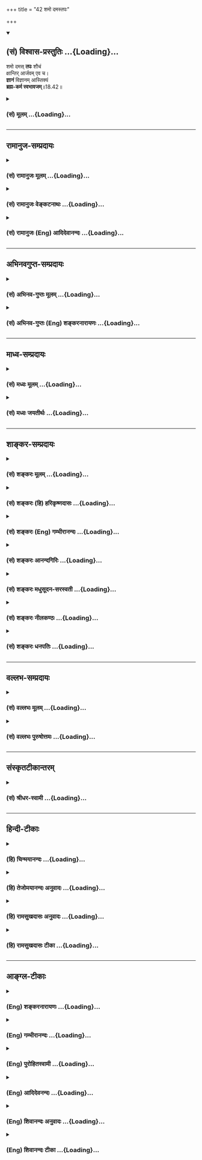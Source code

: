 +++
title = "42 शमो दमस्तपः"

+++
<div class="js_include" newlevelforh1="2" title="(सं) विश्वास-प्रस्तुतिः" unfilled url="/mahAbhAratam/shlokashaH/06-bhIShma-parva/03-bhagavad-gItA-parva/saMskRtam/vishvAsa-prastutiH/18_moxa-saMnyAsa-yogaH/42_shamo_damastapaH.md">
<details open><summary><h2>(सं) विश्वास-प्रस्तुतिः ...{Loading}...</h2></summary>

शमो दमस् **तपः** शौचं  
क्षान्तिर् आर्जवम् एव च।  
**ज्ञानं** विज्ञानम् आस्तिक्यं  
**ब्रह्म-कर्म स्वभावजम्**॥18.42॥
</details>
</div>
<div class="js_include collapsed" newlevelforh1="3" title="(सं) मूलम्" unfilled url="/mahAbhAratam/shlokashaH/06-bhIShma-parva/03-bhagavad-gItA-parva/saMskRtam/mUlam/18_moxa-saMnyAsa-yogaH/42_shamo_damastapaH.md">
<details><summary><h3>(सं) मूलम् ...{Loading}...</h3></summary>

शमो दमस्तपः शौचं क्षान्तिरार्जवमेव च।  
ज्ञानं विज्ञानमास्तिक्यं ब्रह्मकर्म स्वभावजम्।।18.42।।
</details>
</div>


_________________
## रामानुज-सम्प्रदायः
<div class="js_include collapsed" newlevelforh1="3" title="(सं) रामानुजः मूलम्" unfilled url="/mahAbhAratam/shlokashaH/06-bhIShma-parva/03-bhagavad-gItA-parva/saMskRtam/rAmAnujaH/mUlam/18_moxa-saMnyAsa-yogaH/42_shamo_damastapaH.md">
<details><summary><h3>(सं) रामानुजः मूलम् ...{Loading}...</h3></summary>

।।18.42।।**शमः** बाह्येन्द्रियनियमनम्। **दमः** अन्तःकरणनियमनम्। **तपः**
भोगनियमनरूपः शास्त्रसिद्धः कायक्लेशः। **शौचं** शास्त्रीयकर्मयोग्यता।
**क्षान्तिः** परैः पीड्यमानस्य अपि अविकृतचित्तता। **आर्जवं** परेषु
मनोऽनुरूपं बाह्यचेष्टाप्रकाशनम्। **ज्ञानं** परावरतत्त्वयाथात्म्यज्ञानम्।
**विज्ञानं** परतत्त्वगतासाधारणविशेषविषयं ज्ञानम्। **आस्तिक्यं**
वैदिकार्थस्य कृत्स्नस्य सत्यतानिश्चयः प्रकृष्टः; केनापि हेतुना
चालयितुमशक्य इत्यर्थः। भगवान् पुरुषोत्तमो वासुदेवः परब्रह्मशब्दाभिधेयो
निरस्तनिखिलदोषगन्धः
स्वाभाविकानवधिकातिशयज्ञानशक्त्याद्यसंख्येयकल्याणगुणगणो
निखिलवेदवेदान्तवेद्यः स एव निखिलजगदेककारणं निखिलजगदाधारभूतो निखिलस्य स
एव प्रवर्तयिता तदाराधनभूतं च कृत्स्नं वैदिकं कर्म; तैः तैः आराधितो
धर्मार्थकाममोक्षाख्यं फलं प्रयच्छति; इति अस्य अर्थस्य सत्यतानिश्चयः
आस्तिक्यम्। वेदैश्च सर्वैरहमेव वेद्यः। (गीता 15।15)अहं सर्वस्य प्रभवो
मत्तः सर्वं प्रवर्तते। (गीता 10।8)मयि सर्वमिदं प्रोतम्। (गीता
7।7)भोक्तारं यज्ञ तपसां ৷৷. ज्ञात्वा मां शान्तिमृच्छति।। (गीता
5।29)मत्तः परतरं नान्यत्किञ्चिदस्ति धनञ्जय। (गीता 7।7)यतः
प्रवृत्तिर्भूतानां येन सर्वमिदं ततम्। स्वकर्मणा तमभ्यर्च्य सिद्धिं
विन्दति मानवः।। (गीता 18।46)यो मामजमनादिं च वेत्ति लोकमहेश्वरम्। (गीता
10।3) इति ह्युच्यते। तद् एतद् ब्राह्मणस्य **स्वभावजं कर्म।**

</details>
</div>
<div class="js_include collapsed" newlevelforh1="3" title="(सं) रामानुजः वेङ्कटनाथः" unfilled url="/mahAbhAratam/shlokashaH/06-bhIShma-parva/03-bhagavad-gItA-parva/saMskRtam/rAmAnujaH/venkaTanAthaH/18_moxa-saMnyAsa-yogaH/42_shamo_damastapaH.md">
<details><summary><h3>(सं) रामानुजः वेङ्कटनाथः ...{Loading}...</h3></summary>

  
  
।।18.42।। शमो दमः इत्यादौ पूर्वं व्याख्यातनामपि गुणानां पुनर्व्याख्यानं
वर्णानुबन्धेन विधानेऽवान्तरविशेषशङ्कापाकरणार्थंब्राह्मं कर्म
इत्युक्तकर्मत्वसिद्धये; नियतनादिरूपेण पुरुषव्यापारसाध्यत्वज्ञापनार्थं च।
अतः शौचावपि तदापादनं ग्राह्यम्। अस्ति मतिरस्येत्यास्तिकः तद्भाव
आस्तिक्यं तच्चाप्रामाणिकेषु भवद्दोषाय प्रत्यक्षादिसिद्धे तु नासावतिशयः
शास्त्रीयेष्वपि क्वाचित्कसंशयादौ कुदृष्टित्वप्रसङ्गः अतोवैदिकार्थस्य
कृत्स्नस्येत्युक्तम्। सहपठितविज्ञानादेर्भेदज्ञापनाय सत्यतानिश्चयस्य
प्रकृष्टत्वोक्तिः। तद्विवृणोति -- केनापीति। वैदिकस्य कृत्स्नस्येत्युक्तं
कुदृष्ट्याद्यनमतवैदिकार्थसङ्ग्रहव्युदासाय प्राधान्येन सङ्कलय्य व्यनक्ति
-- भगवानित्यादिना। अत्र विशेषणानां प्रागेव व्याख्यातत्वादेह
सर्ववेदसारतयोद्धृतस्यार्थस्य तदुपबृंहणेऽस्मिंञ्छास्त्रे तथात्वेनैव
प्रस्पष्टतामाह -- वेदैश्चेति। निखिलवेदवेदान्तवेद्य
इत्युक्तार्थक्रमानुसारेण विप्रकीर्णवाक्योद्धारक्रमः। श्लोकार्थं निगमयति
-- तदेतदिति। ब्रह्मणः कर्म ब्राह्मम् ब्रह्मशब्दोऽत्र ब्राह्मणजातिपर
इत्यभिप्रायेणाऽऽह -- ब्राह्मणस्येति।  
  

</details>
</div>
<div class="js_include collapsed" newlevelforh1="3" title="(सं) रामानुजः (Eng) आदिदेवानन्दः" unfilled url="/mahAbhAratam/shlokashaH/06-bhIShma-parva/03-bhagavad-gItA-parva/saMskRtam/rAmAnujaH/english/AdidevAnandaH/18_moxa-saMnyAsa-yogaH/42_shamo_damastapaH.md">
<details><summary><h3>(सं) रामानुजः (Eng) आदिदेवानन्दः ...{Loading}...</h3></summary>

18.42 'Sama' is the control of the external sense-organs. 'Dama' is the control of the mind. 'Tapas' is the chastisement of the body by controlling enjoyments, as enjoined by the Sastras. 'Sauca' is fitness for performing acts as enjoined by the Sastras. 'Ksanti' is preserving the composure of the mind, though injured by others. 'Arjava' is straightforwardness expressing itself in correct outward manifestation to others in consonance with one's own mind. 'Jnana' is knowledge about the real nature of the higher and lower truths. 'Vijnana' is the
knowledge pertaining to exceptional attributes belonging to the Supreme
Reality. 'Astikya' or faith is firm conviction in the truth of all
things enjoined in the Vedas. The meaning is that it is unshakable by
any reason whatever. 'Astikya' is positive conviction in the truth to
the following effect: (1) The Lord Vasudeva, the Supreme Person, is
signified by the term, Supreme Brahman. (2) He is devoid of even the
slightest trace or evil. (3) He possesses countless hosts of auspicious
and excellent attributes such as knowledge, strength etc., boundless and
natural. (4) To reveal His nature is the sole purpose of the whole of
Vedas and the Vedanta and He can be known only through them. (5) He is
the sole cause of the universe (6) He is the foundation of the entire
universe. (7) He is the actuator of all. (8) All actions taught in the
Vedas form His worship. (9) When worshipped through them, He confers
fruits known as Dharma, Artha, Kama and Moksa. That such is the meaning
has been declared in the following text: 'Indeed I am to be known from
all the Vedas' (15.15); 'I am the origin of all; from Me proced
everything' (10.8), 'All this is strung on Me' (7.7), 'Knowing me as the
enjoyer of all sacrifices and austerities ৷৷. he attains peace' (10.29),
There is nothing greater than myself, Arjuna (7.7) 'He from whom
proceeds the activity of all beings and by whom all this is pervaded -
by worshipping Him with his duty, will a man reach perfection' (18.46);
and 'He who knows Me as unborn, without a beginning and the great Lord
of the worlds ৷৷.' (10.3) Such are the duties of the Brahmana arising
from his inherent nature.

</details>
</div>


_________________
## अभिनवगुप्त-सम्प्रदायः
<div class="js_include collapsed" newlevelforh1="3" title="(सं) अभिनव-गुप्तः मूलम्" unfilled url="/mahAbhAratam/shlokashaH/06-bhIShma-parva/03-bhagavad-gItA-parva/saMskRtam/abhinava-guptaH/mUlam/18_moxa-saMnyAsa-yogaH/42_shamo_damastapaH.md">
<details><summary><h3>(सं) अभिनव-गुप्तः मूलम् ...{Loading}...</h3></summary>

।।18.41 -- 18.60।। एवमियता षण्णां प्रत्येकं त्रिस्वरूपत्वं धृत्यादीनां च
प्रतिपादितम्। तन्मध्यात् सात्त्विके राशौ वर्तमानो दैवीं संपदं प्राप्त इह
ज्ञाने योग्यः; त्वं च तथाविधः इत्यर्जुनः प्रोत्साहितः। अधुना तु इदमुच्यते
-- यदि तावदनया ज्ञानबुद्ध्या कर्मणि भवान् प्रवर्तते तदा
स्वधर्मप्रवृत्त्या विज्ञानपूततया च न कर्मसंबन्धस्तव। अथैतन्नानुमन्यसे;
तदवश्यं तव प्रवृत्त्या तावत् भाव्यम् जातेरेव तथाभावे स्थितत्वात्। यतः
सर्वः स्वभावनियतः +++(S;;N स्वस्वभावनियतः )+++ कुतश्चिद्दोषात्
तिरोहिततत्स्वभावः +++(S;;N -- हिततत्तत्स्वभावः )+++ कंचित्कालं भूत्वापि;
तत्तिरोधायकविगमे स्वभावं व्यक्त्यापन्नं लभत एव। तथाहि एवंविधो वर्णनां
स्वभावः। एवमवश्यंभाविन्यां प्रवृत्तौ ततः फलविभागिता भवेत्।। तदाह --
ब्राह्मणेत्यादि अवशोऽपि तत् इत्यन्तम्। ब्राह्मणादीनां
कर्मप्रविभागनिरूपणस्य स्वभावोऽश्यं नातिक्रामति,+++(S; ; N omit न and read
अतिक्रामति )+++ इति क्षत्रियस्वभावस्य भवतोऽनिच्छतोऽपि प्रकृतिः स्वभावाख्या
नियोक्तृताम् अव्यभिचारेण भजते। केवलं तया नियुक्तस्य पुण्यपापसंबन्धः। अतः
मदभिहितविज्ञानप्रमाणपुरःसरीकारेण कर्माण्यनुतिष्ठ। तथा सति बन्धो
निवर्त्स्यति। इत्यस्यार्थस्य परिकरघटनतात्पर्यं +++(S; ; N -- करबन्धघटन --
)+++ महावाक्यार्थस्य। अवान्तरवाक्यानां स्पष्टा ( ष्टोऽ ) र्थः। समासेन +++(S
omits समासेन )+++ ( श्लो. 50 ) संक्षेपेण। ज्ञानस्य; प्रागुक्तस्य। निष्ठां (
ष्ठा ) वाग्जालपरिहारेण निश्चितामाह। बुद्ध्या विशुद्धया इत्यादि सर्वमेतत्
व्याख्यातप्रायमिति न पुनरायस्यते,+++(N -- रारभ्यते )+++।

</details>
</div>
<div class="js_include collapsed" newlevelforh1="3" title="(सं) अभिनव-गुप्तः (Eng) शङ्करनारायणः" unfilled url="/mahAbhAratam/shlokashaH/06-bhIShma-parva/03-bhagavad-gItA-parva/saMskRtam/abhinava-guptaH/english/shankaranArAyaNaH/18_moxa-saMnyAsa-yogaH/42_shamo_damastapaH.md">
<details><summary><h3>(सं) अभिनव-गुप्तः (Eng) शङ्करनारायणः ...{Loading}...</h3></summary>

18.42 See Comment under 18.60

</details>
</div>


_________________
## माध्व-सम्प्रदायः
<div class="js_include collapsed" newlevelforh1="3" title="(सं) मध्वः मूलम्" unfilled url="/mahAbhAratam/shlokashaH/06-bhIShma-parva/03-bhagavad-gItA-parva/saMskRtam/madhvaH/mUlam/18_moxa-saMnyAsa-yogaH/42_shamo_damastapaH.md">
<details><summary><h3>(सं) मध्वः मूलम् ...{Loading}...</h3></summary>

।।18.42।। Sri Madhvacharya did not comment on this sloka.,

</details>
</div>
<div class="js_include collapsed" newlevelforh1="3" title="(सं) मध्वः जयतीर्थः" unfilled url="/mahAbhAratam/shlokashaH/06-bhIShma-parva/03-bhagavad-gItA-parva/saMskRtam/madhvaH/jayatIrthaH/18_moxa-saMnyAsa-yogaH/42_shamo_damastapaH.md">
<details><summary><h3>(सं) मध्वः जयतीर्थः ...{Loading}...</h3></summary>

।।18.42।। Sri Jayatirtha did not comment on this sloka.  
  

</details>
</div>


_________________
## शाङ्कर-सम्प्रदायः
<div class="js_include collapsed" newlevelforh1="3" title="(सं) शङ्करः मूलम्" unfilled url="/mahAbhAratam/shlokashaH/06-bhIShma-parva/03-bhagavad-gItA-parva/saMskRtam/shankaraH/mUlam/18_moxa-saMnyAsa-yogaH/42_shamo_damastapaH.md">
<details><summary><h3>(सं) शङ्करः मूलम् ...{Loading}...</h3></summary>

।।18.42।। --,**शमः दमश्च** यथाव्याख्यातार्थौ; **तपः** यथोक्तं शारीरादि;
**शौचं** व्याख्यातम्; **क्षान्तिः** क्षमा; **आर्जवम्** ऋजुता **एव च
ज्ञानं विज्ञानम्; आस्तिक्यम्** आस्तिकभावः श्रद्दधानता आगमार्थेषु;
**ब्रह्मकर्म** ब्राह्मणजातेः कर्म **स्वभावजम्** -- यत् उक्तं
स्वभावप्रभवैर्गुणैः प्रविभक्तानि इति तदेवोक्तं स्वभावजम् इति।।

</details>
</div>
<div class="js_include collapsed" newlevelforh1="3" title="(सं) शङ्करः (हि) हरिकृष्णदासः" unfilled url="/mahAbhAratam/shlokashaH/06-bhIShma-parva/03-bhagavad-gItA-parva/saMskRtam/shankaraH/hindI/harikRShNadAsaH/18_moxa-saMnyAsa-yogaH/42_shamo_damastapaH.md">
<details><summary><h3>(सं) शङ्करः (हि) हरिकृष्णदासः ...{Loading}...</h3></summary>

।।18.42।। वे कर्म कौनसे हैं यह बतलाया जाता है --, जिनके अर्थकी व्याख्या
पहले की जा चुकी है वे शम और दम तथा पहले कहा हुआ शारीरिकादिभेदसे तीन
प्रकारका तप; एवं पूर्वोक्त ( दो प्रकारका ) शौच; क्षान्तिक्षमा;
आर्जवअन्तःकरणकी सरलता तथा ज्ञान; विज्ञान और आस्तिकता अर्थात् शास्त्रके
वचनोंमें श्रद्धा विश्वास -- ये सब ब्राह्मणके स्वाभाविक कर्म हैं अर्थात्
ब्राह्मणजातिके कर्म हैं। जो बात स्वभावजन्य गुणोंसे कर्म विभक्त किये गये
हैं इस वाक्यसे कही थी; वही यहाँ स्वभावजम् पदसे कही गयी है।

</details>
</div>
<div class="js_include collapsed" newlevelforh1="3" title="(सं) शङ्करः (Eng) गम्भीरानन्दः" unfilled url="/mahAbhAratam/shlokashaH/06-bhIShma-parva/03-bhagavad-gItA-parva/saMskRtam/shankaraH/english/gambhIrAnandaH/18_moxa-saMnyAsa-yogaH/42_shamo_damastapaH.md">
<details><summary><h3>(सं) शङ्करः (Eng) गम्भीरानन्दः ...{Loading}...</h3></summary>

18.42 Svabhavajam brahma-karma, the natural duties of the Brhamanas, of
the Brahmana caste; are samah, control of the internal organs; damah,
control of the external organs-these bear the meanings as explained
earlier (see 6.3, 10.4, 16.1); tapah, austerity-bodily austerity, as
explained before (17.14); saucam, purity, as already explained (in 13.7,
16.3); ksantih, forgiveness; arjavam, straightforwardness, simplicity;
jnanam, knowledge; eva ca, as also vijnanam, wisdom; astikyam, faith,
the idea of truth \[Truth of the scritpures, existence of God, etc. In
place of asti-bhavah Ast reads astika-bhavah, the feeling of conviction
with regard to the existence of God and the other world. Tr.\] respect
for the teaching of the scriptures. By svabhavajam (natural) is conveyed
the very same idea as was expressed in 'classified according to the
gunas born from Nature' (41).

</details>
</div>
<div class="js_include collapsed" newlevelforh1="3" title="(सं) शङ्करः आनन्दगिरिः" unfilled url="/mahAbhAratam/shlokashaH/06-bhIShma-parva/03-bhagavad-gItA-parva/saMskRtam/shankaraH/AnandagiriH/18_moxa-saMnyAsa-yogaH/42_shamo_damastapaH.md">
<details><summary><h3>(सं) शङ्करः आनन्दगिरिः ...{Loading}...</h3></summary>

।।18.42।। प्रविभक्तानि कर्माण्येव प्रश्नद्वारा विविच्य दर्शयति --
**कानीत्यादिना।** अन्तःकरणोपशमः शमो दमो बाह्यकरणोपरतिरित्युक्तं स्मारयति
-- **यथेति।** त्रिविधं तपः सप्तदशे दर्शितमित्याह -- **तप इति।** शौचमपि
बाह्यान्तरभेदेन प्रागेवोक्तमित्याह -- **शौचमिति।** क्षमा नामाक्रुष्टस्य
ताडितस्य वा मनसि विकारराहित्यं; ज्ञानं शास्त्रीयपदार्थज्ञानं; विज्ञानं
शास्त्रार्थस्य स्वानुभवायत्तत्वापादनं त्रिधा व्याख्यातं
स्वभावशब्दार्थमुपेत्याह -- **यदुक्तमिति।**

</details>
</div>
<div class="js_include collapsed" newlevelforh1="3" title="(सं) शङ्करः मधुसूदन-सरस्वती" unfilled url="/mahAbhAratam/shlokashaH/06-bhIShma-parva/03-bhagavad-gItA-parva/saMskRtam/shankaraH/madhusUdana-sarasvatI/18_moxa-saMnyAsa-yogaH/42_shamo_damastapaH.md">
<details><summary><h3>(सं) शङ्करः मधुसूदन-सरस्वती ...{Loading}...</h3></summary>

।।18.42।। तत्र ब्राह्मणस्य स्वाभाविकगुणकृतानि कर्माण्याह -- शम इति।
शमोऽन्तःकरणोपरमः। दमो बाह्यकरणोपरमः प्रागुक्तः। तपः
शारीरादिदेवद्विजगुरुप्राज्ञेत्यादावुक्तम्। शौचमपि बाह्याभ्यन्तरभेदेन
प्रागुक्तम्। क्षान्तिः क्षमा आक्रुष्टस्य ताडितस्य वा मनसि विकारराहित्यं
प्राग्व्याख्यातम्। आर्जवमकौटिल्यं प्रागुक्तम्। ज्ञानं
साङ्गवेदतदर्थविषयम्। विज्ञानं कर्मकाण्डे यज्ञादिकर्मकौशल्यं;
ब्रह्मकाण्डे ब्रह्मात्मैक्यानुभवः। आस्तिक्यं सात्त्विकी श्रद्धा
प्रागुक्ता। एतच्छमादिनवकं स्वभावजं सत्त्वगुणस्वभावकृतं ब्रह्मकर्म
ब्राह्मणजातेः कर्म। यद्यपि चतुर्णामपि वर्णानां सात्त्विकावस्थायामेते
धर्माः संभवन्ति तथापि बाहुल्येन ब्राह्मणे संभवन्ति सत्त्वस्वभावत्वात्।
तस्य सत्त्वोद्रेकदेशेन त्वन्यत्रापि कदाचिद्भवन्तीति शास्त्रान्तरे
साधारणधर्मतयोक्ताः। तथाच विष्णुःक्षमा सत्यं दमः शौचं दानमिन्द्रियसंयमः।
अहिंसा गुरुशुश्रूषा तीर्थानुसरणं दया।। आर्जवं लोभशून्यत्वं
देवब्राह्मणपूजनम्। अनभ्यसूया च तथा धर्मः सामान्य उच्यते।।
सामान्यश्चतुर्णामपि वर्णानाम्। तथा प्रायेण चतुर्णामप्याश्रमाणामित्यर्थः।
तथा बृहस्पतिःदया क्षमाऽनसूया च शौचानायासमङ्गलम्। अकार्पण्यमस्पृहत्वं
सर्वसाधारणानि च।। परे वा बन्धुवर्गे वा मित्रे द्वेष्टरि वा सदा। आपन्ने
रक्षितव्यं तु दयैषा परिकीर्तिता।। बाह्ये चाध्यात्मिके चैव दुःखे
चोत्पादिते क्वचित्। न कुप्यति न वा हन्ति सा क्षमा परिकीर्तिता।। न
गुणान्गुणिनो हन्ति स्तौति मन्दगुणानपि। नान्यदोषेषु रमते साऽनसूया
प्रकीर्तिता।। अभक्ष्यपरिहारश्च संसर्गश्चाप्यनिर्गुणैः। स्वधर्मे च
व्यवस्थानं शौचमेतत्प्रकीर्तितम्।। शरीरं पीड्यते येन सुशुभेनापि कर्मणा।
अत्यन्तं तन्न कर्तव्यमनायासः स उच्यते।। प्रशस्ताचरणं
नित्यमप्रशस्तविसर्जनम्। एतद्धि मङ्गलं प्रोक्तं
मुनिभिस्तत्त्वदर्शिभिः।। स्तोकादपि प्रदातव्यमदीनेनान्तरात्मा। अहन्यहनि
यत्किंचिदकार्पण्यं हि तत्स्मृतम्।। यथोत्पन्नेन संतोषः कर्तव्यो
ह्यर्थवस्तुना। परस्याचिन्तयित्वार्थं साऽस्पृहा परिकीर्तिता।। एत
एवाष्टावात्मगुणत्वेन गौतमेन पठिताःअथाष्टावात्मगुणाः दया सर्वभूतेषु
क्षान्तिरनसूया शौचमनायासो मङ्गलमकार्पण्यमस्पृहा इति। तथा महाभारतेसत्यं
दमस्तपः शौचं संतोषो ह्रीः क्षमार्जवम्। ज्ञानं शमो दया ध्यानमेष धर्मः
सनातनः।। सत्यं भूतहितं प्रोक्तं मनसो दमनं दमः। तपः स्वधर्मवर्तित्वं शौचं
संकरवर्जनम्। संतोषो विषयत्यागो ह्रीरकार्यनिवर्तनम्। क्षमा
द्वन्द्वसहिष्णुत्वमार्जवं समचित्तता। ज्ञानं तत्त्वार्थसंबोधः
शमश्चित्तप्रशान्तता। दया भूतहितैषित्वं ध्यानं निर्विषयं मनः।। देवलःशौचं
दानं तपः श्रद्धा गुरुसेवा क्षमा दया। विज्ञानं विनयः सत्यमिति
धर्मसमुच्चयः।। तथाव्रतोपवासनियमैः शरीरोत्तापनं तपः। प्रत्यंयो
धर्मकार्येषु तया श्रद्धेत्युदाहृता।। नास्ति ह्यश्रद्दधानस्य
कर्मकृत्यप्रयोजनम्। यत्पुनर्वैदिकीनां च लौकिकीनां च सर्वशः।। धारणं
सर्वविद्यानां विज्ञानमिति कीर्त्यते। विनयं द्विविधं प्राहुः
शश्वद्दमशमाविति।। शेषं व्याख्यातप्रायमिति वचनानि न लिखितानि।
याज्ञवल्क्यःइज्याचारदमाहिंसादानस्वाध्यायकर्मणाम्। अयं तु परमो धर्मो
यद्योगेनात्मदर्शनम्।। इति। इयं च सर्वा दैवीसंपत्प्राग्व्याख्याता
ब्राह्मणस्य स्वाभाविकीतरेषां तु नैमित्तिकीति न विरोधः।

</details>
</div>
<div class="js_include collapsed" newlevelforh1="3" title="(सं) शङ्करः नीलकण्ठः" unfilled url="/mahAbhAratam/shlokashaH/06-bhIShma-parva/03-bhagavad-gItA-parva/saMskRtam/shankaraH/nIlakaNThaH/18_moxa-saMnyAsa-yogaH/42_shamo_damastapaH.md">
<details><summary><h3>(सं) शङ्करः नीलकण्ठः ...{Loading}...</h3></summary>

।।18.42।। ब्राह्मणकर्माण्याह -- **शम इति।** अन्तःकरणनिग्रहः शमः।
बाह्येन्द्रियनिग्रहो दमः। तपः पूर्वोक्तं शारीरादिभेदेन त्रिविधम्। शौचं
बाह्यं मृज्जलाभ्यां आभ्यन्तरं भावशुद्धिः। क्षान्तिः क्षमा।
आर्जवमकौटिल्यम्। ज्ञानं शास्त्रीयं कर्म ब्रह्मविषयम्। विज्ञानं
तदनुष्ठानानुभवात्मकम्। आस्तिक्यं श्रद्धा एतन्नवकं ब्रह्मकर्म
ब्राह्मणत्वजात्यभिव्यञ्जकं कर्म। स्वभावजं प्राचीनधर्मसंस्कारजम्।

</details>
</div>
<div class="js_include collapsed" newlevelforh1="3" title="(सं) शङ्करः धनपतिः" unfilled url="/mahAbhAratam/shlokashaH/06-bhIShma-parva/03-bhagavad-gItA-parva/saMskRtam/shankaraH/dhanapatiH/18_moxa-saMnyAsa-yogaH/42_shamo_damastapaH.md">
<details><summary><h3>(सं) शङ्करः धनपतिः ...{Loading}...</h3></summary>

।।18.42।। कानि पुनस्तानि कर्माणीत्यपेक्षायां तानि व्युत्पादयितुमादौ
ब्राह्मणस्य कर्माणि दर्शयति। शमः अन्तःकरणोपरमः। तमः बाह्यकरणोपरमः। तपः
यथोक्तं शारीरादि। शौचं बाह्याभ्यन्तरभेदेन प्राग्व्याख्यातम्। क्षमा
क्षान्तिः आक्रुष्टस्य ताडितस्य वा मनसि विकारराहित्यम्। आर्जवं ऋजुत्वम्।
ज्ञानं शास्त्रीयं आत्मादिपदार्थज्ञानम्। विज्ञानं
शास्त्रार्थस्यानुभवारुढतापादनम्। आस्तिक्यमास्तिकस्वभाव आगमोक्तार्थेषु
श्रद्दधानता। ब्रह्मकर्म ब्राह्मणजातेः कर्म स्वभावजं स्वभावप्रभवेण गुणेन
सत्त्वगुणेन प्रविभक्तमित्यर्थः।

</details>
</div>


_________________
## वल्लभ-सम्प्रदायः
<div class="js_include collapsed" newlevelforh1="3" title="(सं) वल्लभः मूलम्" unfilled url="/mahAbhAratam/shlokashaH/06-bhIShma-parva/03-bhagavad-gItA-parva/saMskRtam/vallabhaH/mUlam/18_moxa-saMnyAsa-yogaH/42_shamo_damastapaH.md">
<details><summary><h3>(सं) वल्लभः मूलम् ...{Loading}...</h3></summary>

।।18.42।। तत्र ब्राह्मणस्य स्वाभाविकवृत्ति कर्माऽऽह -- शम इत्यादि। ज्ञानं
श्रौतम्। विज्ञानं परमात्मज्ञानम्।

</details>
</div>
<div class="js_include collapsed" newlevelforh1="3" title="(सं) वल्लभः पुरुषोत्तमः" unfilled url="/mahAbhAratam/shlokashaH/06-bhIShma-parva/03-bhagavad-gItA-parva/saMskRtam/vallabhaH/puruShottamaH/18_moxa-saMnyAsa-yogaH/42_shamo_damastapaH.md">
<details><summary><h3>(सं) वल्लभः पुरुषोत्तमः ...{Loading}...</h3></summary>

  
  
।।18.42।। तत्र प्रथमं ब्राह्मणस्य स्वाभाविकानि कर्माण्याह -- शम इति। शमः
शान्तिः मत्परैकचित्तत्वं; दम इन्द्रियोपसंयमः; तपः शरीरक्लेशः; शौचं
बाह्याभ्यन्तरभेदेन द्विविधं; क्षान्तिः क्षमा; आर्जवं सरलता। एवकारेण
कुटिलेष्वपि चेत्यर्थः। ज्ञानं शास्त्रीयं; विज्ञान अनुभवः; आस्तिक्यं
प्रमाणोक्तफलोत्कर्षे अस्तीति निश्चयबुद्धिः; एवमेतत्सर्वं ब्राह्मणस्य
स्वभावजं स्वभावाज्जातं कर्म।  
  

</details>
</div>


_________________
## संस्कृतटीकान्तरम्
<div class="js_include collapsed" newlevelforh1="3" title="(सं) श्रीधर-स्वामी" unfilled url="/mahAbhAratam/shlokashaH/06-bhIShma-parva/03-bhagavad-gItA-parva/saMskRtam/shrIdhara-svAmI/18_moxa-saMnyAsa-yogaH/42_shamo_damastapaH.md">
<details><summary><h3>(सं) श्रीधर-स्वामी ...{Loading}...</h3></summary>

।।18.42।। तत्र ब्राह्मणस्य स्वाभाविकानि कर्मण्याह **-- शम इति।**
शमश्चित्तोपरमः; दमो बाह्येन्द्रियोपरमः; तपः पूर्वोक्तं शारीरादि; शौचं
बाह्याभ्यन्तरम्; क्षान्तिः क्षमा; आर्जवमवक्रता; ज्ञानं शास्त्रीयम्;
विज्ञानमनुभवः; आस्तिक्यमस्तिपरलोक इति निश्चयः। एतच्छमादि ब्राह्मणस्य
स्वभावाज्जातं कर्म।

</details>
</div>


_________________
## हिन्दी-टीकाः
<div class="js_include collapsed" newlevelforh1="3" title="(हि) चिन्मयानन्दः" unfilled url="/mahAbhAratam/shlokashaH/06-bhIShma-parva/03-bhagavad-gItA-parva/hindI/chinmayAnandaH/18_moxa-saMnyAsa-yogaH/42_shamo_damastapaH.md">
<details><summary><h3>(हि) चिन्मयानन्दः ...{Loading}...</h3></summary>

।।18.42।। इस श्लोक में सत्त्वगुण प्रधान ब्राह्मण के कर्तव्यों की सूची
प्रस्तुत की गयी है। यद्यपि यहाँ कर्म शब्द का प्रयोग किया गया है; परन्तु
इस सूची में केवल आन्तरिक गुणों का ही उल्लेख मिलता है। इसका अभिप्राय यह
है कि ब्राह्मण का कर्तव्य इन गुणों को स्वयं में सम्पादित कर उनमें दृढ़
निष्ठा प्राप्त करना है। ये गुण उसके स्वाभाविक लक्षण बन जाने चाहिए। शम
इसका अर्थ है मनसंयम। मन की विषयाभिमुखी प्रवृत्ति का संयमन शम कहलाता
है। दम विषय ग्रहण करने वाली ज्ञानेन्द्रियों तथा प्रतिक्रिया व्यक्त करने
वाली कर्मेन्द्रियों पर संयमन होना दम है। तप पूर्व अध्याय में शरीर; वाणी
और मन के तप का वर्णन किया गया था। तप के आचरण से हमारी शक्तियों का अपव्यय
अवरुद्ध हो जाता है। इस प्रकार संचित की गयी शक्ति का आत्मविकास की साधना
में सदुपयोग किया जा सकता है। शौच बाह्य वातावरण; अपने वस्त्र; शरीर तथा मन
की शुद्धि को शौच कहते हैं। ब्राह्मण को स्वच्छता के प्रति सतत सजग रहना
चाहिए। क्षान्ति इसका अर्थ है क्षमा। किसी के अपराध अथवा दुर्व्यवहार करने
पर भी उसे क्षमा करना क्षान्ति है। ऐसा व्यक्ति किसी से द्वेष नहीं करेगा
और सब के साथ समान भाव से रहेगा। आर्जवम् हृदय के सरल; निष्कपट भाव को आर्जव
कहते हैं। इस ऋजुता के कारण पुरुष निर्भय बन जाता है। उच्च जीवन मूल्यों को
जीने के विषय में वह निम्नस्तरीय जीवन के साथ कभी समझौता नहीं
करता। उपर्युक्त शमादि छ गुणों द्वारा ब्राह्मण पुरुष का जगत् में आचरण एवं
व्यवहार स्पष्ट किया गया है। दूसरी पंक्ति में उसके आध्यात्मिक जीवन का
चित्रण किया गया है। ज्ञान इस शब्द से यहाँ शास्त्रों का ज्ञान इंगित किया
गया है। इसमें शास्त्र के सिद्धांत; भौतिक जगत्; जगत् का अनुभव करने वाली
उपाधियाँ तथा उनके धर्म और कार्य; जीवन का लक्ष्य इत्यादि का सैद्धांतिक
ज्ञान समाविष्ट है। विज्ञान उपनिषत्प्रतिपादित आत्मज्ञान का अनुभव स्वानुभव
कहलाता है। ज्ञान का उपदेश दिया जा सकता है; परन्तु विज्ञान का नहीं।
स्वसंवेद्य आत्मा का अनुभव अन्य व्यक्ति के द्वारा दिया जाना असंभव है।
इसके लिए ब्राह्मण को स्वयं ही प्रयत्न करना होगा। आस्तिक्य वेदान्त प्रमाण
में श्रद्धा हुए बिना उसमें उपदिष्ट लक्ष्य में आस्तिक्य भाव उत्पन्न नहीं
हो सकता; और इस आस्तिकता के बिना उपर्युक्त किसी भी कर्म को करने में
प्रवृत्ति नहीं हो सकती। अत इस श्रद्धा का होना अनिवार्य है। श्रद्धा से
ज्ञान और तत्पश्चात्; ज्ञान से विज्ञान की प्राप्ति हो सकती है। इस श्लोक
में कथित गुणों को सम्पादित करना ही ब्राह्मण का कर्तव्य है। भगवान् आगे
कहते हैं

</details>
</div>
<div class="js_include collapsed" newlevelforh1="3" title="(हि) तेजोमयानन्दः अनुवादः" unfilled url="/mahAbhAratam/shlokashaH/06-bhIShma-parva/03-bhagavad-gItA-parva/hindI/tejomayAnandaH/anuvAdaH/18_moxa-saMnyAsa-yogaH/42_shamo_damastapaH.md">
<details><summary><h3>(हि) तेजोमयानन्दः अनुवादः ...{Loading}...</h3></summary>

।।18.42।। शम, दम, तप, शौच, क्षान्ति, आर्जव, ज्ञान, विज्ञान और आस्तिक्य -
ये ब्राह्मण के स्वाभाविक कर्म हैं।।

</details>
</div>
<div class="js_include collapsed" newlevelforh1="3" title="(हि) रामसुखदासः अनुवादः" unfilled url="/mahAbhAratam/shlokashaH/06-bhIShma-parva/03-bhagavad-gItA-parva/hindI/rAmasukhadAsaH/anuvAdaH/18_moxa-saMnyAsa-yogaH/42_shamo_damastapaH.md">
<details><summary><h3>(हि) रामसुखदासः अनुवादः ...{Loading}...</h3></summary>

।।18.42।। मनका निग्रह करना इन्द्रियोंको वशमें करना; धर्मपालनके लिये कष्ट
सहना; बाहर-भीतरसे शुद्ध रहना; दूसरोंके अपराधको क्षमा करना; शरीर, मन
आदिमें सरलता रखना; वेद, शास्त्र आदिका ज्ञान होना; यज्ञविधिको अनुभवमें
लाना; और परमात्मा, वेद आदिमें आस्तिक भाव रखना -- ये सब-के-सब ब्राह्मणके
स्वाभाविक कर्म हैं।

</details>
</div>
<div class="js_include collapsed" newlevelforh1="3" title="(हि) रामसुखदासः टीका" unfilled url="/mahAbhAratam/shlokashaH/06-bhIShma-parva/03-bhagavad-gItA-parva/hindI/rAmasukhadAsaH/TIkA/18_moxa-saMnyAsa-yogaH/42_shamo_damastapaH.md">
<details><summary><h3>(हि) रामसुखदासः टीका ...{Loading}...</h3></summary>

।।18.42।।***व्याख्या --***  **शमः --** मनको जहाँ लगाना चाहें; वहाँ लग
जाय और जहाँसे हटाना चाहें; वहाँसे हट जाय -- इस प्रकार मनके निग्रहको शम
कहते हैं।**दमः --** जिस इन्द्रियसे जब जो काम करना चाहें; तब वह काम कर
लें और जिस इन्द्रियको जब जहाँसे हटाना चाहें; तब वहाँसे हटा लें -- इसी
प्रकार इन्द्रियोंको वशमें करना दम है।  
  
**तपः --** गीतामें शरीर; वाणी और मनके तपका वर्णन आता है (17। 14 -- 16);
उस तपको लेते हुए भी यहाँ वास्तवमें तप का अर्थ है -- अपने धर्मका पालन
करते हुए जो कष्ट हो अथवा कष्ट आ जाय; उसको प्रसन्नतापूर्वक सहना अर्थात्
कष्टके आनेपर चित्तमें प्रसन्नताका होना।**शौचम् --** अपने मन; बुद्धि;
इन्द्रियाँ; शरीर आदिको पवित्र रखना तथा अपने खानपान; व्यवहार आदिकी
पवित्रता रखना -- इस प्रकार शौचाचारसदाचारका ठीक पालन करनेका नाम शौच
है।**क्षान्तिः --** कोई कितना ही अपमान करे; निन्दा करे; दुःख दे और
अपनेमें उसको दण्ड देनेकी योग्यता; बल; अधिकार भी हो; फिर भी उसको दण्ड न
देकर उसके क्षमा माँगे बिना ही उसको प्रसन्नतापूर्वक क्षमा कर देनेका नाम
क्षान्ति है।**आर्जवम् --** शरीर; वाणी आदिके व्यवहारमें सरलता हो और मनमें
छल; कपट; छिपाव आदि दुर्भाव न हों अर्थात् सीधासादापन हो; उसका नाम आर्जव
है।**ज्ञानम् --** वेद; शास्त्र; पुराण; इतिहास आदिका अच्छी तरह अध्ययन
होना और उनके भावोंका ठीक तरहसे बोध होना तथा कर्तव्यअकर्तव्यका बोध होना
ज्ञान है। **विज्ञानम् --** यज्ञमें स्रुक्; स्रुवा आदि वस्तुओंका किस
अवसरपर किस विधिसे प्रयोग करना चाहिये -- इसका अर्थात् यज्ञविधिका तथा
अनुष्ठान आदिकी विधिका अनुभव कर लेने (अच्छी तरह करके देख लेने) का नाम
विज्ञान है।**आस्तिक्यम् --** परमात्मा; वेदादि शास्त्र; परलोक आदिका
हृदयमें आदर हो; श्रद्धा हो और उनकी सत्यतामें कभी सन्देह न हो तथा उनके
अनुसार अपना आचरण हो; इसका नाम आस्तिक्य है।**ब्रह्मकर्म स्वभावजम् --** ये
शम; दम आदि ब्राह्मणके स्वाभाविक कर्म (गुण) हैं अर्थात् इन
कर्मों(गुणों)को धारण करनेमें ब्राह्मणको परिश्रम नहीं पड़ता। जिन
ब्राह्मणोंमें सत्त्वगुणकी प्रधानता है; जिनकी वंशपरम्परा परम शुद्ध है और
जिनके पूर्वजन्मकृत कर्म भी शुद्ध हैं; ऐसे ब्राह्मणोंके लिये ही शम; दम
आदि गुण स्वाभाविक होते हैं और उनमें किसी गुणके न होनेपर अथवा किसी गुणमें
कमी होनेपर भी उसकी पूर्ति करना उन ब्राह्मणोंके लिये सहज होता है। चारों
वर्णोंकी रचना गुणोंके तारतम्यसे की गयी है; इसलिये गुणोंके अनुसार उसउस
वर्णमें वेवे कर्म स्वाभाविक प्रकट हो जाते हैं और दूसरे कर्म गौण हो जाते
हैं। जैसे ब्राह्मणमें सत्त्वगुणकी प्रधानता होनेसे उसमें शम; दम आदि कर्म
(गुण) स्वाभाविक आते हैं तथा जीविकाके कर्म गौण हो जाते हैं और दूसरे
वर्णोंमें रजोगुण तथा तमोगुणकी प्रधानता होनेसे उन वर्णोंके जीविकाके कर्म
भी स्वाभाविक कर्मोंमें सम्मिलित हो जाते हैं। इसी दृष्टिसे गीतामें
ब्राह्मणके स्वभावज कर्मोंमें जीविकाके कर्म न कह करके शम; दम आदि कर्म
(गुण) ही कहे गये हैं।  
  
***सम्बन्ध --***  अब क्षत्रियके स्वाभाविक कर्म बताते हैं।

</details>
</div>


_________________
## आङ्ग्ल-टीकाः
<div class="js_include collapsed" newlevelforh1="3" title="(Eng) शङ्करनारायणः" unfilled url="/mahAbhAratam/shlokashaH/06-bhIShma-parva/03-bhagavad-gItA-parva/english/shankaranArAyaNaH/18_moxa-saMnyAsa-yogaH/42_shamo_damastapaH.md">
<details><summary><h3>(Eng) शङ्करनारायणः ...{Loading}...</h3></summary>

18.42. Quietude, self-control, as well as purity, for-bearance, and also straightforwardness, knowledge, wisdom, and faith in another world are the duties of the Brahmanas, born of their nature.

</details>
</div>
<div class="js_include collapsed" newlevelforh1="3" title="(Eng) गम्भीरानन्दः" unfilled url="/mahAbhAratam/shlokashaH/06-bhIShma-parva/03-bhagavad-gItA-parva/english/gambhIrAnandaH/18_moxa-saMnyAsa-yogaH/42_shamo_damastapaH.md">
<details><summary><h3>(Eng) गम्भीरानन्दः ...{Loading}...</h3></summary>

18.42 The natural duties of the Brahmanas are the control of the internal and external organs, austerity, purity, forgiveness,
straightforwardness, knowledge as also wisdom \[Knowledge refers to the understanding of subjects presented by the scriptures; wisdom means making them matters of one's own experience.\] and faith.

</details>
</div>
<div class="js_include collapsed" newlevelforh1="3" title="(Eng) पुरोहितस्वामी" unfilled url="/mahAbhAratam/shlokashaH/06-bhIShma-parva/03-bhagavad-gItA-parva/english/purohitasvAmI/18_moxa-saMnyAsa-yogaH/42_shamo_damastapaH.md">
<details><summary><h3>(Eng) पुरोहितस्वामी ...{Loading}...</h3></summary>

18.42 Serenity, self-restraint, austerity, purity, forgiveness, as well as uprightness, knowledge, wisdom and faith in God - these constitute the duty of a spiritual Teacher.

</details>
</div>
<div class="js_include collapsed" newlevelforh1="3" title="(Eng) आदिदेवनन्दः" unfilled url="/mahAbhAratam/shlokashaH/06-bhIShma-parva/03-bhagavad-gItA-parva/english/AdidevanandaH/18_moxa-saMnyAsa-yogaH/42_shamo_damastapaH.md">
<details><summary><h3>(Eng) आदिदेवनन्दः ...{Loading}...</h3></summary>

18.42 Control of the senses and the mind, austerity, purity,
forbearance, uprightness, knowledge, special knowledge, and faith - all these constitute the duty of Brahmana born of his inherent nature.

</details>
</div>
<div class="js_include collapsed" newlevelforh1="3" title="(Eng) शिवानन्दः अनुवादः" unfilled url="/mahAbhAratam/shlokashaH/06-bhIShma-parva/03-bhagavad-gItA-parva/english/shivAnandaH/anuvAdaH/18_moxa-saMnyAsa-yogaH/42_shamo_damastapaH.md">
<details><summary><h3>(Eng) शिवानन्दः अनुवादः ...{Loading}...</h3></summary>

18.42 Serenity, self-restraint, austerity, purity, forgiveness and also uprightness, knowledge, realisation and belief in God are the duties of the Brahmanas, born of (their own) nature.

</details>
</div>
<div class="js_include collapsed" newlevelforh1="3" title="(Eng) शिवानन्दः टीका" unfilled url="/mahAbhAratam/shlokashaH/06-bhIShma-parva/03-bhagavad-gItA-parva/english/shivAnandaH/TIkA/18_moxa-saMnyAsa-yogaH/42_shamo_damastapaH.md">
<details><summary><h3>(Eng) शिवानन्दः टीका ...{Loading}...</h3></summary>

18.42 शमः serenity; दमः selfrestraint; तपः austerity; शौचम् purity;
क्षान्तिः forgiveness; आर्जवम् uprightness; एव even; च and; ज्ञानम्
knowledge; विज्ञानम् realisation; आस्तिक्यम् belief in God; ब्रह्मकर्म
(are) the duties of Brahmanas; स्वभावजम् born of nature.Commentary Sama is control of the mind. Dama is control of the senses. Serenity and selfrestraint have already been explained in XVII.2. Austerity of the three kinds has also been explained in XVII.14 to 16.Astikyam Faith in the words of the Guru; in the teachings of the scriptures; in the existence of God; in the life beyond or hereafter and in ones own Self.The mind is absorbed in the Self. This gives peace. Selfrestraint is the helpmate of peace. In obeying the inunctions of the scriptures alone you will attain peace and spiritual progress. You must not argue too much. You must have reverence for and faith in the teaching.As the sandalwood tree is fragrant with its own sweet scent; as a Champaka tree is adorned by its lovely flowers; so also a Brahmana is adorned by these nine virtues which are inseparable from him.Now; O Arjuna; listen to the duties of a Kshatriya.

</details>
</div>
